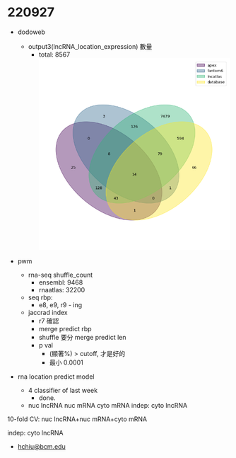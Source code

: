 # 220927

- dodoweb
  - output3(lncRNA_location_expression) 數量
    - total: 8567
      ![venn](../image/220927_output3.png)
- pwm
  - rna-seq shuffle_count
    - ensembl: 9468
    - rnaatlas: 32200
  - seq rbp:
    - e8, e9, r9 - ing
  - jaccrad index
    - r7 確認
    - merge predict rbp
    - shuffle 要分 merge predict len
    - p val
      - (顯著%) > cutoff, 才是好的
      - 最小 0.0001

- rna location predict model
  - 4 classifier of last week
    - done.
  - nuc lncRNA nuc mRNA cyto mRNA
    indep: cyto lncRNA

10-fold CV:
nuc lncRNA+nuc mRNA+cyto mRNA 

indep:
cyto lncRNA

- hchiu@bcm.edu